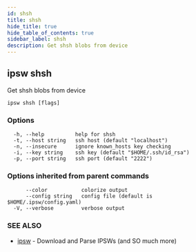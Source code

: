 ```yaml
---
id: shsh
title: shsh
hide_title: true
hide_table_of_contents: true
sidebar_label: shsh
description: Get shsh blobs from device
---
```

## ipsw shsh

Get shsh blobs from device

```
ipsw shsh [flags]
```

### Options

```
  -h, --help          help for shsh
  -t, --host string   ssh host (default "localhost")
  -n, --insecure      ignore known_hosts key checking
  -i, --key string    ssh key (default "$HOME/.ssh/id_rsa")
  -p, --port string   ssh port (default "2222")
```

### Options inherited from parent commands

```
      --color           colorize output
      --config string   config file (default is $HOME/.ipsw/config.yaml)
  -V, --verbose         verbose output
```

### SEE ALSO

* [ipsw](/docs/cli/ipsw)	 - Download and Parse IPSWs (and SO much more)

